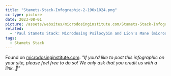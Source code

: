 ```yaml
---
title: "Stamets-Stack-Infographic-2-196x1024.png"
cc-type: picture
date: 2023-08-01
picture: /assets/websites/microdosinginstitute.com/Stamets-Stack-Infographic-2-196x1024.png
related:
  - "Paul Stamets Stack: Microdosing Psilocybin and Lion's Mane (microdosinginstitute.com)"
tags:
  - Stamets Stack
---
```

Found on [microdosinginstitute.com](/microdosinginstitute.com/microdosing-101/substances/lions-mane-stacking/). *"If you’d like to post this infographic on your site, please feel free to do so! We only ask that you credit us with a link. 🙂"*
